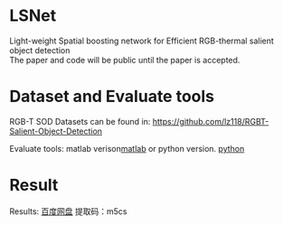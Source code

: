 # LSNet
Light-weight Spatial boosting network for Efficient RGB-thermal salient object detection <br>
The paper and code will be public until the paper is accepted. <br>

# Dataset and Evaluate tools
RGB-T SOD Datasets can be found in:  https://github.com/lz118/RGBT-Salient-Object-Detection <br>

Evaluate tools: matlab verison[matlab](https://github.com/DengPingFan/CODToolbox) or python version. [python](https://github.com/lartpang/PySODMetrics) 


# Result
Results: [百度网盘](https://pan.baidu.com/s/1_W16zqGhByUpWsDaVp8UYQ)  提取码：m5cs <br>

